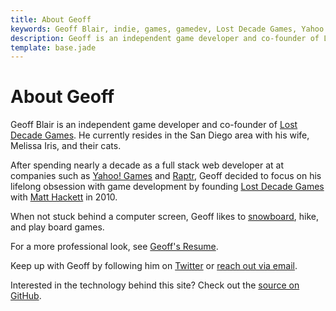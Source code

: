 ```yaml
---
title: About Geoff
keywords: Geoff Blair, indie, games, gamedev, Lost Decade Games, Yahoo!, Raptr, snowboarding, full stack web developer, html5, css3, javascript
description: Geoff is an independent game developer and co-founder of Lost Decade Games.
template: base.jade
---
```

# About Geoff

Geoff Blair is an independent game developer and co-founder of [Lost Decade Games][1]. He currently resides in the San Diego area with his wife, Melissa Iris, and their cats.

After spending nearly a decade as a full stack web developer at at companies such as [Yahoo! Games][4] and [Raptr][5], Geoff decided to focus on his lifelong obsession with game development by founding [Lost Decade Games][1] with [Matt Hackett][6] in 2010.

When not stuck behind a computer screen, Geoff likes to [snowboard][7], hike, and play board games.

For a more professional look, see [Geoff's Resume][9].

Keep up with Geoff by following him on [Twitter][2] or [reach out via email][3].

Interested in the technology behind this site? Check out the [source on GitHub][8].

[1]: http://www.lostdecadegames.com
[2]: https://twitter.com/geoffblair
[3]: mailto:geoff@lostdecadegames.com
[4]: http://games.yahoo.com/
[5]: http://raptr.com/
[6]: http://www.richtaur.com/
[7]: http://youtu.be/jr2jaxn9Ups?t=2m46s
[8]: https://github.com/geoffb/www.geoffblair.com
[9]: /resume/
